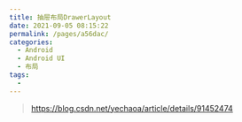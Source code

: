 ```yaml
---
title: 抽屉布局DrawerLayout
date: 2021-09-05 08:15:22
permalink: /pages/a56dac/
categories:
  - Android
  - Android UI
  - 布局
tags:
  - 
---
```

> https://blog.csdn.net/yechaoa/article/details/91452474

